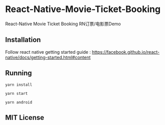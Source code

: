 # React-Native-Movie-Ticket-Booking
React-Native Movie Ticket Booking RN订票/电影票Demo
## Installation
Follow react native getting started guide : https://facebook.github.io/react-native/docs/getting-started.html#content
## Running
`yarn install`

`yarn start`

`yarn android`

## MIT License 
